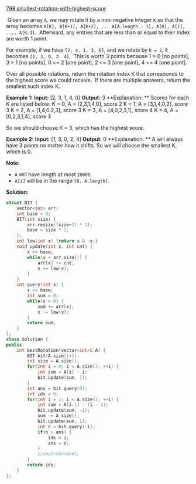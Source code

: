 [798.smallest-rotation-with-highest-score](https://leetcode.com/problems/smallest-rotation-with-highest-score/)  

 Given an array `A`, we may rotate it by a non-negative integer `K` so that the array becomes `A[K], A[K+1], A{K+2], ... A[A.length - 1], A[0], A[1], ..., A[K-1]`.  Afterward, any entries that are less than or equal to their index are worth 1 point. 

For example, if we have `[2, 4, 1, 3, 0]`, and we rotate by `K = 2`, it becomes `[1, 3, 0, 2, 4]`.  This is worth 3 points because 1 > 0 \[no points\], 3 > 1 \[no points\], 0 <= 2 \[one point\], 2 <= 3 \[one point\], 4 <= 4 \[one point\].

Over all possible rotations, return the rotation index K that corresponds to the highest score we could receive.  If there are multiple answers, return the smallest such index K.

**Example 1:**
**Input:** \[2, 3, 1, 4, 0\]
**Output:** 3
**Explanation: ** 
Scores for each K are listed below: 
K = 0,  A = \[2,3,1,4,0\],    score 2
K = 1,  A = \[3,1,4,0,2\],    score 3
K = 2,  A = \[1,4,0,2,3\],    score 3
K = 3,  A = \[4,0,2,3,1\],    score 4
K = 4,  A = \[0,2,3,1,4\],    score 3

So we should choose K = 3, which has the highest score.

**Example 2:**
**Input:** \[1, 3, 0, 2, 4\]
**Output:** 0
**Explanation: ** A will always have 3 points no matter how it shifts.
So we will choose the smallest K, which is 0.

**Note:**

*   `A` will have length at most `20000`.
*   `A[i]` will be in the range `[0, A.length]`.  



**Solution:**  

```cpp
struct BIT {
    vector<int> arr;
    int base = 0;
    BIT(int size) {
        arr.resize((size+1) * 3);
        base = size * 2;
    };
    int low(int x) {return x & -x;}
    void update(int x, int cnt) {
        x += base;
        while(x < arr.size()) {
            arr[x] += cnt;
            x += low(x);
        }
    }
    int query(int x) {
        x += base;
        int sum = 0;
        while(x > 0) {
            sum += arr[x];
            x -= low(x);
        }
        return sum;
    }
};
class Solution {
public:
    int bestRotation(vector<int>& A) {
        BIT bit(A.size()+1);
        int size = A.size();
        for(int i = 0; i < A.size(); ++i) {
            int sum = A[i] - i;
            bit.update(sum, 1);
        }
        int ans = bit.query(0);
        int idx = 0;
        for(int i = 1; i < A.size(); ++i) {
            int sum = A[i-1] - (i - 1);
            bit.update(sum, -1);
            sum -= A.size();
            bit.update(sum, 1);
            int n = bit.query(-i);
            if(n > ans) {
                idx = i;
                ans = n;
            }
            //cout<<n<<endl;
        }
        return idx;
    }
};
```
      